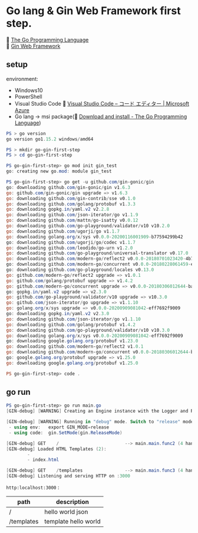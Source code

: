 # Go lang & Gin Web Framework first step.

:link: [The Go Programming Language](https://golang.org/)  
:link: [Gin Web Framework](https://gin-gonic.com/)  

## setup

environment:  

- Windows10
- PowerShell
- Visual Studio Code :link: [Visual Studio Code – コード エディター | Microsoft Azure](https://azure.microsoft.com/ja-jp/products/visual-studio-code/)
- Go lang -> msi package(:link: [Download and install - The Go Programming Language](https://golang.org/doc/install?download=go1.15.2.windows-amd64.msi)) 


```powershell
PS > go version
go version go1.15.2 windows/amd64

PS > mkdir go-gin-first-step
PS > cd go-gin-first-step

PS go-gin-first-step> go mod init gin_test
go: creating new go.mod: module gin_test

PS go-gin-first-step> go get -u github.com/gin-gonic/gin
go: downloading github.com/gin-gonic/gin v1.6.3
go: github.com/gin-gonic/gin upgrade => v1.6.3
go: downloading github.com/gin-contrib/sse v0.1.0
go: downloading github.com/golang/protobuf v1.3.3
go: downloading gopkg.in/yaml.v2 v2.2.8
go: downloading github.com/json-iterator/go v1.1.9
go: downloading github.com/mattn/go-isatty v0.0.12
go: downloading github.com/go-playground/validator/v10 v10.2.0
go: downloading github.com/ugorji/go v1.1.7
go: downloading golang.org/x/sys v0.0.0-20200116001909-b77594299b42
go: downloading github.com/ugorji/go/codec v1.1.7
go: downloading github.com/leodido/go-urn v1.2.0
go: downloading github.com/go-playground/universal-translator v0.17.0
go: downloading github.com/modern-go/reflect2 v0.0.0-20180701023420-4b7aa43c6742
go: downloading github.com/modern-go/concurrent v0.0.0-20180228061459-e0a39a4cb421
go: downloading github.com/go-playground/locales v0.13.0
go: github.com/modern-go/reflect2 upgrade => v1.0.1
go: github.com/golang/protobuf upgrade => v1.4.2
go: github.com/modern-go/concurrent upgrade => v0.0.0-20180306012644-bacd9c7ef1dd
go: gopkg.in/yaml.v2 upgrade => v2.3.0
go: github.com/go-playground/validator/v10 upgrade => v10.3.0
go: github.com/json-iterator/go upgrade => v1.1.10
go: golang.org/x/sys upgrade => v0.0.0-20200909081042-eff7692f9009
go: downloading gopkg.in/yaml.v2 v2.3.0
go: downloading github.com/json-iterator/go v1.1.10
go: downloading github.com/golang/protobuf v1.4.2
go: downloading github.com/go-playground/validator/v10 v10.3.0
go: downloading golang.org/x/sys v0.0.0-20200909081042-eff7692f9009
go: downloading google.golang.org/protobuf v1.23.0
go: downloading github.com/modern-go/reflect2 v1.0.1
go: downloading github.com/modern-go/concurrent v0.0.0-20180306012644-bacd9c7ef1dd
go: google.golang.org/protobuf upgrade => v1.25.0
go: downloading google.golang.org/protobuf v1.25.0

PS go-gin-first-step> code .
```

## go run

```powershell
PS go-gin-first-step> go run main.go
[GIN-debug] [WARNING] Creating an Engine instance with the Logger and Recovery middleware already attached.

[GIN-debug] [WARNING] Running in "debug" mode. Switch to "release" mode in production.
 - using env:   export GIN_MODE=release
 - using code:  gin.SetMode(gin.ReleaseMode)

[GIN-debug] GET    /                         --> main.main.func2 (4 handlers)
[GIN-debug] Loaded HTML Templates (2):
        -
        - index.html

[GIN-debug] GET    /templates                --> main.main.func3 (4 handlers)
[GIN-debug] Listening and serving HTTP on :3000
```


``http:localhost:3000`` :  

| path | description
| ----- | ---------------
| / | hello world json
| /templates | template hello world


